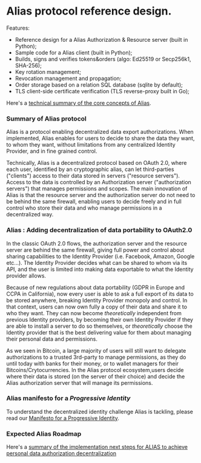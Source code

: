# Alias protocol reference design.

Features:

- Reference design for a Alias Authorization & Resource server (built in Python);
- Sample code for a Alias client (built in Python);
- Builds, signs and verifies tokens&orders (algo: Ed25519 or Secp256k1, SHA-256);
- Key rotation management;
- Revocation management and propagation;
- Order storage based on a relation SQL database (sqlite by default);
- TLS client-side certificate verification (TLS reverse-proxy built in Go);

Here's a [technical summary of the core concepts of
Alias](https://github.com/progressive-identity/sandbox/blob/master/doc/SUMMARY).

### Summary of Alias protocol

Alias is a protocol enabling decentralized data export authorizations. When implemented, Alias enables for users to decide to share the data they want, to whom they want, without limitations from any centralized Identity Provider, and in fine grained control.

Technically, Alias is a decentralized protocol based on OAuth 2.0, where each user, identified by an cryptographic alias, can let third-parties ("clients") access to their data stored in  servers ("resource servers"). Access to the data is controlled by an Authorization server ("authorization servers") that manages permissions and scopes.
The main innovation of Alias is that the resource server and the authorization server do not need to be behind the same firewall, enabling users to decide freely and in full control who store their data and who manage permissions in a decentralized way.

### Alias : Adding decentralization of data portability to OAuth2.0

In the classic OAuth 2.0 flows, the authorization server and the resource server are behind the same firewall, giving full power and control about sharing capabilities to the Identity Provider (i.e. Facebook, Amazon, Google etc...). The Identity Provider decides what can be shared to whom via its API, and the user is limited into making data exportable to what the Identity provider allows.

Because of new regulations about data portability (GDPR in Europe and CCPA in California), now every user is able to ask a full export of its data to be stored anywhere, breaking Identity Provider monopoly and control. In that context, users can now own fully a copy of their data and share it to who they want. They can now become *theoretically* independent from previous Identity providers, by becoming their own Identity Provider if they are able to install a server to do so themselves, or *theoretically* choose the Identity provider that is the best delivering value for them about managing their personal data and permissions.

As we seen in Bitcoin, a large majority of users will still want to delegate authorizations to a trusted 3rd-party to manage permissions, as they do until today with banks for their money, or to wallet managers for their Bitcoins/Crytocurrencies. In the Alias protocol ecosystem,users decide where their data is stored (on the server of their choice) and decide the Alias authorization server that will manage its permissions.

### Alias manifesto for a *Progressive Identity*

To understand the decentralized identity challenge Alias is tackling, please read our [Manifesto for a Progressive Identity](https://github.com/progressive-identity/ref/wiki/Manifesto-for-a-Progressive-Identity).

### Expected Alias Roadmap

Here's a [summary of the implementation next steps for ALIAS to achieve personal data authorization decentralization](https://github.com/progressive-identity/ref/wiki/Roadmap-of-ALIAS-protocol-delivery)
